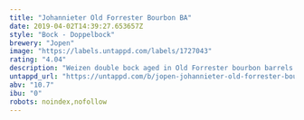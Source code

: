 ```yaml
---
title: "Johannieter Old Forrester Bourbon BA"
date: 2019-04-02T14:39:27.653657Z
style: "Bock - Doppelbock"
brewery: "Jopen"
image: "https://labels.untappd.com/labels/1727043"
rating: "4.04"
description: "Weizen double bock aged in Old Forrester bourbon barrels for 900 days."
untappd_url: "https://untappd.com/b/jopen-johannieter-old-forrester-bourbon-ba/1727043"
abv: "10.7"
ibu: "0"
robots: noindex,nofollow
---
```

